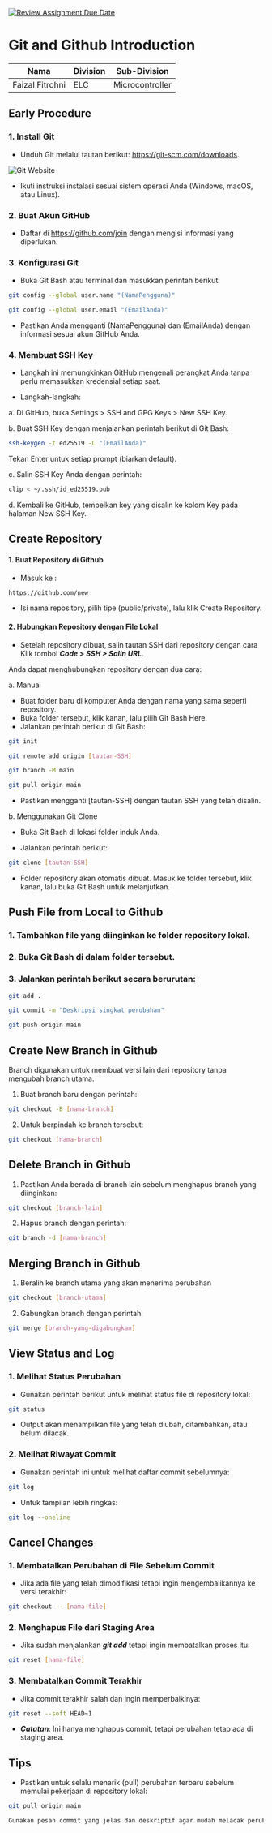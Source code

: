 [![Review Assignment Due Date](https://classroom.github.com/assets/deadline-readme-button-22041afd0340ce965d47ae6ef1cefeee28c7c493a6346c4f15d667ab976d596c.svg)](https://classroom.github.com/a/tbEHDGEc)

# Git and Github Introduction

| Nama  | Division        | Sub-Division  |
| ----- | ---------- | ---------- |
| Faizal Fitrohni   | ELC | Microcontroller |

## Early Procedure
### 1. Install Git
- Unduh Git melalui tautan berikut: https://git-scm.com/downloads.

![Git Website](.images/[1].png)

- Ikuti instruksi instalasi sesuai sistem operasi Anda (Windows, macOS, atau Linux).

### 2. Buat Akun GitHub
- Daftar di https://github.com/join dengan mengisi informasi yang diperlukan.

### 3. Konfigurasi Git
- Buka Git Bash atau terminal dan masukkan perintah berikut:
```bash
git config --global user.name "(NamaPengguna)"
```
```bash
git config --global user.email "(EmailAnda)"
```
- Pastikan Anda mengganti (NamaPengguna) dan (EmailAnda) dengan informasi sesuai akun GitHub Anda.

### 4. Membuat SSH Key

- Langkah ini memungkinkan GitHub mengenali perangkat Anda tanpa perlu memasukkan kredensial setiap saat.

- Langkah-langkah: 

a. Di GitHub, buka Settings > SSH and GPG Keys > New SSH Key. 

b. Buat SSH Key dengan menjalankan perintah berikut di Git Bash:
```bash
ssh-keygen -t ed25519 -C "(EmailAnda)"
```
Tekan Enter untuk setiap prompt (biarkan default).

c. Salin SSH Key Anda dengan perintah:

```bash
clip < ~/.ssh/id_ed25519.pub
```

d. Kembali ke GitHub, tempelkan key yang disalin ke kolom Key pada halaman New SSH Key.

## Create Repository

#### 1. Buat Repository di Github
- Masuk ke : 
```bash
https://github.com/new
```
- Isi nama repository, pilih tipe (public/private), lalu klik Create Repository.

#### 2. Hubungkan Repository dengan File Lokal

- Setelah repository dibuat, salin tautan SSH dari repository dengan cara
Klik tombol <b><i>Code > SSH > Salin URL</i></b>.

Anda dapat menghubungkan repository dengan dua cara:

a. Manual

- Buat folder baru di komputer Anda dengan nama yang sama seperti repository.
- Buka folder tersebut, klik kanan, lalu pilih Git Bash Here.
- Jalankan perintah berikut di Git Bash:
```bash
git init
```
```bash
git remote add origin [tautan-SSH]
```
```bash
git branch -M main
```
```bash
git pull origin main
```
- Pastikan mengganti [tautan-SSH] dengan tautan SSH yang telah disalin.

b. Menggunakan Git Clone

- Buka Git Bash di lokasi folder induk Anda.

- Jalankan perintah berikut:

```bash
git clone [tautan-SSH]
```
- Folder repository akan otomatis dibuat. Masuk ke folder tersebut, klik kanan, lalu buka Git Bash untuk melanjutkan.

## Push File from Local to Github
### 1. Tambahkan file yang diinginkan ke folder repository lokal.
### 2. Buka Git Bash di dalam folder tersebut.
### 3. Jalankan perintah berikut secara berurutan:
```bash
git add .
```
```bash
git commit -m "Deskripsi singkat perubahan"
```
```bash
git push origin main
```

## Create New Branch in Github
Branch digunakan untuk membuat versi lain dari repository tanpa mengubah branch utama.

1. Buat branch baru dengan perintah:
```bash
git checkout -B [nama-branch]
```
2. Untuk berpindah ke branch tersebut:
```bash
git checkout [nama-branch]
```

## Delete Branch in Github
1. Pastikan Anda berada di branch lain sebelum menghapus branch yang diinginkan:
```bash
git checkout [branch-lain]
```
2. Hapus branch dengan perintah:
```bash
git branch -d [nama-branch]
```

## Merging Branch in Github
1. Beralih ke branch utama yang akan menerima perubahan
```bash
git checkout [branch-utama]
```
2. Gabungkan branch dengan perintah:
```bash
git merge [branch-yang-digabungkan]
```

## View Status and Log
### 1. Melihat Status Perubahan
- Gunakan perintah berikut untuk melihat status file di repository lokal:
```bash
git status
```
- Output akan menampilkan file yang telah diubah, ditambahkan, atau belum dilacak.

### 2. Melihat Riwayat Commit
- Gunakan perintah ini untuk melihat daftar commit sebelumnya:
```bash
git log
```
- Untuk tampilan lebih ringkas:
```bash
git log --oneline
```

## Cancel Changes
### 1. Membatalkan Perubahan di File Sebelum Commit
- Jika ada file yang telah dimodifikasi tetapi ingin mengembalikannya ke versi terakhir:
```bash
git checkout -- [nama-file]
```

### 2. Menghapus File dari Staging Area
- Jika sudah menjalankan <i><b>git add</b></i> tetapi ingin membatalkan proses itu:
```bash
git reset [nama-file]
```

### 3. Membatalkan Commit Terakhir
- Jika commit terakhir salah dan ingin memperbaikinya:
```bash
git reset --soft HEAD~1
```
- <i><b>Catatan</b></i>: Ini hanya menghapus commit, tetapi perubahan tetap ada di staging area.
## Tips
- Pastikan untuk selalu menarik (pull) perubahan terbaru sebelum memulai pekerjaan di repository lokal:
```bash
git pull origin main
```
```bash
Gunakan pesan commit yang jelas dan deskriptif agar mudah melacak perubahan di masa mendatang.
```
